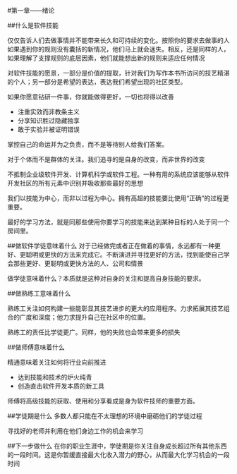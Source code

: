 #第一章——绪论

##什么是软件技能

仅仅告诉人们去做事情并不能带来长久和可持续的变化。按照你的要求去做事的人如果遇到你的规则没有囊括的新情况，他们马上就会迷失。相反，还是同样的人，如果理解了支撑规则的底层因素，他们就能想出新的规则来适应任何情况

对软件技能的愿景，一部分是价值的提取，针对我们为写作本书所访问的技艺精湛的个人；另一部分是希望的表达，表达我们希望出现的社区类型。

如果你愿意钻研一件事，你就能做得更好，一切也将得以改善

* 注重实效而非教条主义
* 分享知识胜过隐藏独享
* 敢于实验并被证明错误

掌控自己的命运并为之负责，而不是等待别人给我们答案。

对于个体而不是群体的关注。我们追寻的是自身的改变，而非世界的改变

不抵制企业级软件开发、计算机科学或软件工程。一种有用的系统应该能够从软件开发社区的所有元素中识别并吸收那些最好的思想

我们以技能为中心，而非以过程为中心。拥有高超的技能要比使用“正确”的过程更重要。

最好的学习方法，就是同那些使用你要学习的技能来达到某种目标的人处于同一个房间里。

##做软件学徒意味着什么
对于已经做完或者正在做着的事情，永远都有一种更好、更聪明或更快的方法来完成它。不断演进并寻找更好的方法，找到能使自己学会那些更好、更聪明或更快方法的人、公司和情景

做学徒意味着什么？本质就是这种对自身的关注和提高自身技能的要求。

##做熟练工意味着什么

熟练工关注如何构建一些能彰显其技艺进步的更大的应用程序。力求拓展其技艺组合的广度和深度；他力求提升自己在社区中的位置。

熟练工的责任比学徒更广。同样，他的失败也会带来更多的损失

##做师傅意味着什么

精通意味着关注如何将行业向前推进
* 达到技能和技术的炉火纯青
* 创造直击软件开发本质的新工具

师傅将高级技能的获取、使用和分享看成是身为软件技师的重要方面。

##学徒期是什么
多数人都只能在不太理想的环境中磨砺他们的学徒过程

寻找好的老师并利用在他们身边工作的机会来学习

##下一步做什么
在你的职业生涯中，学徒期是你关注自身成长超过所有其他东西的一段时间。这是你暂缓直接最大化收入潜力的野心，从而最大化学习机会的一段时间
